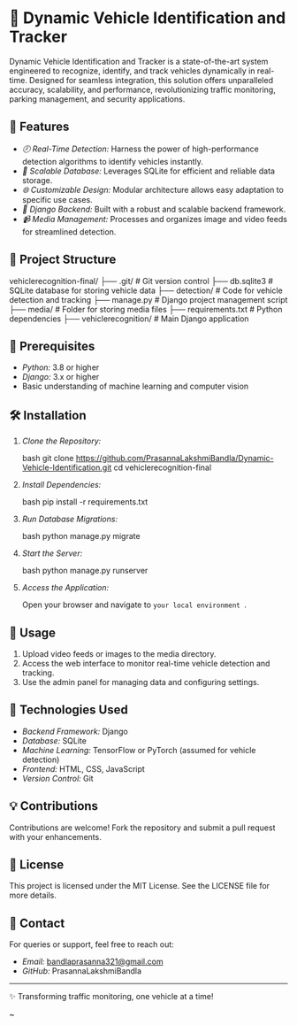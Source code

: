 # 🌟 Dynamic Vehicle Identification and Tracker

Dynamic Vehicle Identification and Tracker is a state-of-the-art system engineered to recognize, identify, and track vehicles dynamically in real-time. Designed for seamless integration, this solution offers unparalleled accuracy, scalability, and performance, revolutionizing traffic monitoring, parking management, and security applications.

## 🔬 Features

- *🕗 Real-Time Detection:* Harness the power of high-performance detection algorithms to identify vehicles instantly.
- *📄 Scalable Database:* Leverages SQLite for efficient and reliable data storage.
- *🌐 Customizable Design:* Modular architecture allows easy adaptation to specific use cases.
- *🚀 Django Backend:* Built with a robust and scalable backend framework.
- *📹 Media Management:* Processes and organizes image and video feeds for streamlined detection.

## 🌟 Project Structure


vehiclerecognition-final/
├── .git/                 # Git version control
├── db.sqlite3            # SQLite database for storing vehicle data
├── detection/            # Code for vehicle detection and tracking
├── manage.py             # Django project management script
├── media/                # Folder for storing media files
├── requirements.txt      # Python dependencies
├── vehiclerecognition/   # Main Django application


## 🔧 Prerequisites

- *Python:* 3.8 or higher
- *Django:* 3.x or higher
- Basic understanding of machine learning and computer vision

## 🛠 Installation

1. *Clone the Repository:*

   bash
   git clone https://github.com/PrasannaLakshmiBandla/Dynamic-Vehicle-Identification.git
   cd vehiclerecognition-final
   

2. *Install Dependencies:*

   bash
   pip install -r requirements.txt
   

3. *Run Database Migrations:*

   bash
   python manage.py migrate
   

4. *Start the Server:*

   bash
   python manage.py runserver
   

5. *Access the Application:*

   Open your browser and navigate to `your local environment `.

## 🎥 Usage

1. Upload video feeds or images to the media directory.
2. Access the web interface to monitor real-time vehicle detection and tracking.
3. Use the admin panel for managing data and configuring settings.

## 🚀 Technologies Used

- *Backend Framework:* Django
- *Database:* SQLite
- *Machine Learning:* TensorFlow or PyTorch (assumed for vehicle detection)
- *Frontend:* HTML, CSS, JavaScript
- *Version Control:* Git

## 💡 Contributions

Contributions are welcome! Fork the repository and submit a pull request with your enhancements.

## 📃 License

This project is licensed under the MIT License. See the LICENSE file for more details.

## 📢 Contact

For queries or support, feel free to reach out:

- *Email:* bandlaprasanna321@gmail.com
- *GitHub:* PrasannaLakshmiBandla

---

✨ Transforming traffic monitoring, one vehicle at a time!

~
